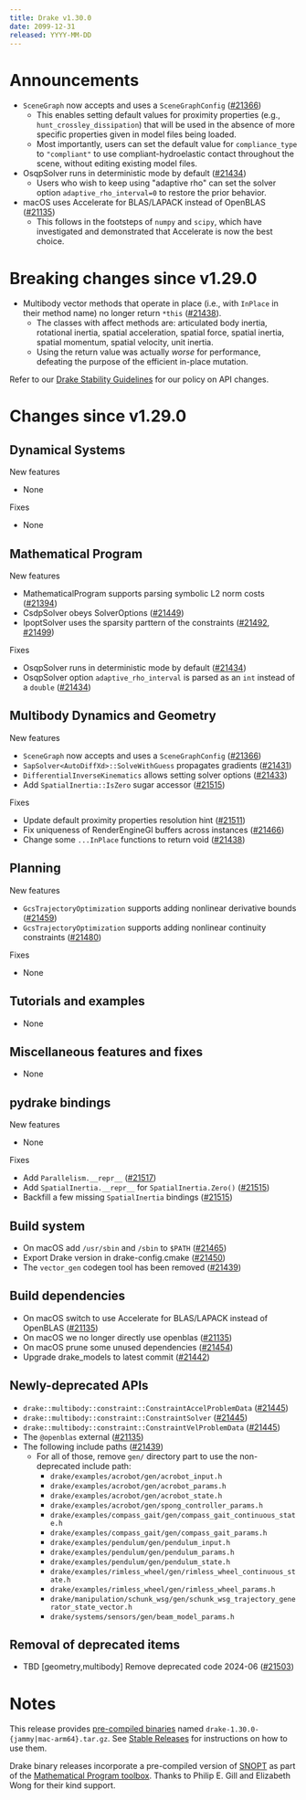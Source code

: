 ```yaml
---
title: Drake v1.30.0
date: 2099-12-31
released: YYYY-MM-DD
---
```


# Announcements

* ``SceneGraph`` now accepts and uses a ``SceneGraphConfig`` ([#21366][_#21366])
  * This enables setting default values for proximity properties (e.g.,
    ``hunt_crossley_dissipation``) that will be used in the absence of more
    specific properties given in model files being loaded.
  * Most importantly, users can set the default value for ``compliance_type``
    to `"compliant"` to use compliant-hydroelastic contact throughout the scene,
    without editing existing model files.
* OsqpSolver runs in deterministic mode by default ([#21434][_#21434])
  * Users who wish to keep using "adaptive rho" can set the solver option
    ``adaptive_rho_interval=0`` to restore the prior behavior.
* macOS uses Accelerate for BLAS/LAPACK instead of OpenBLAS ([#21135][_#21135])
  * This follows in the footsteps of ``numpy`` and ``scipy``, which have
    investigated and demonstrated that Accelerate is now the best choice.

# Breaking changes since v1.29.0

* Multibody vector methods that operate in place (i.e., with ``InPlace`` in
  their method name) no longer return ``*this`` ([#21438][_#21438]).
  * The classes with affect methods are: articulated body inertia, rotational
    inertia, spatial acceleration, spatial force, spatial inertia, spatial
    momentum, spatial velocity, unit inertia.
  * Using the return value was actually *worse* for performance, defeating the
    purpose of the efficient in-place mutation.

Refer to our [Drake Stability Guidelines](/stable.html) for our policy
on API changes.

# Changes since v1.29.0

## Dynamical Systems

<!-- <relnotes for systems go here> -->

New features

* None

Fixes

* None

## Mathematical Program

<!-- <relnotes for solvers go here> -->

New features

* MathematicalProgram supports parsing symbolic L2 norm costs ([#21394][_#21394])
* CsdpSolver obeys SolverOptions ([#21449][_#21449])
* IpoptSolver uses the sparsity parttern of the constraints ([#21492][_#21492], [#21499][_#21499])

Fixes

* OsqpSolver runs in deterministic mode by default ([#21434][_#21434])
* OsqpSolver option ``adaptive_rho_interval`` is parsed as an ``int`` instead of a ``double``  ([#21434][_#21434])

## Multibody Dynamics and Geometry

<!-- <relnotes for geometry,multibody go here> -->

New features

* ``SceneGraph`` now accepts and uses a ``SceneGraphConfig`` ([#21366][_#21366])
* ``SapSolver<AutoDiffXd>::SolveWithGuess`` propagates gradients ([#21431][_#21431])
* ``DifferentialInverseKinematics`` allows setting solver options ([#21433][_#21433])
* Add ``SpatialInertia::IsZero`` sugar accessor ([#21515][_#21515])

Fixes

* Update default proximity properties resolution hint ([#21511][_#21511])
* Fix uniqueness of RenderEngineGl buffers across instances ([#21466][_#21466])
* Change some ``...InPlace`` functions to return void ([#21438][_#21438])

## Planning

<!-- <relnotes for planning go here> -->

New features

* ``GcsTrajectoryOptimization`` supports adding nonlinear derivative bounds ([#21459][_#21459])
* ``GcsTrajectoryOptimization`` supports adding nonlinear continuity constraints ([#21480][_#21480])

Fixes

* None

## Tutorials and examples

<!-- <relnotes for examples,tutorials go here> -->

* None

## Miscellaneous features and fixes

<!-- <relnotes for common,math,lcm,lcmtypes,manipulation,perception,visualization go here> -->

* None

## pydrake bindings

<!-- <relnotes for bindings go here> -->

New features

* None

Fixes

* Add ``Parallelism.__repr__`` ([#21517][_#21517])
* Add ``SpatialInertia.__repr__`` for ``SpatialInertia.Zero()`` ([#21515][_#21515])
* Backfill a few missing ``SpatialInertia`` bindings ([#21515][_#21515])

## Build system

<!-- <relnotes for cmake,doc,setup,third_party,tools go here> -->

* On macOS add ``/usr/sbin`` and ``/sbin`` to ``$PATH`` ([#21465][_#21465])
* Export Drake version in drake-config.cmake ([#21450][_#21450])
* The ``vector_gen`` codegen tool has been removed ([#21439][_#21439])

## Build dependencies

<!-- <relnotes for workspace go here> -->

* On macOS switch to use Accelerate for BLAS/LAPACK instead of OpenBLAS ([#21135][_#21135])
* On macOS we no longer directly use openblas ([#21135][_#21135])
* On macOS prune some unused dependencies ([#21454][_#21454])
* Upgrade drake_models to latest commit ([#21442][_#21442])

## Newly-deprecated APIs

* ``drake::multibody::constraint::ConstraintAccelProblemData`` ([#21445][_#21445])
* ``drake::multibody::constraint::ConstraintSolver`` ([#21445][_#21445])
* ``drake::multibody::constraint::ConstraintVelProblemData`` ([#21445][_#21445])
* The ``@openblas`` external ([#21135][_#21135])
* The following include paths ([#21439][_#21439])
  * For all of those, remove ``gen/`` directory part to use the non-deprecated include path:
    * ``drake/examples/acrobot/gen/acrobot_input.h``
    * ``drake/examples/acrobot/gen/acrobot_params.h``
    * ``drake/examples/acrobot/gen/acrobot_state.h``
    * ``drake/examples/acrobot/gen/spong_controller_params.h``
    * ``drake/examples/compass_gait/gen/compass_gait_continuous_state.h``
    * ``drake/examples/compass_gait/gen/compass_gait_params.h``
    * ``drake/examples/pendulum/gen/pendulum_input.h``
    * ``drake/examples/pendulum/gen/pendulum_params.h``
    * ``drake/examples/pendulum/gen/pendulum_state.h``
    * ``drake/examples/rimless_wheel/gen/rimless_wheel_continuous_state.h``
    * ``drake/examples/rimless_wheel/gen/rimless_wheel_params.h``
    * ``drake/manipulation/schunk_wsg/gen/schunk_wsg_trajectory_generator_state_vector.h``
    * ``drake/systems/sensors/gen/beam_model_params.h``

## Removal of deprecated items

* TBD [geometry,multibody] Remove deprecated code 2024-06 ([#21503][_#21503])

# Notes


This release provides [pre-compiled binaries](https://github.com/RobotLocomotion/drake/releases/tag/v1.30.0) named
``drake-1.30.0-{jammy|mac-arm64}.tar.gz``. See [Stable Releases](/from_binary.html#stable-releases) for instructions on how to use them.

Drake binary releases incorporate a pre-compiled version of [SNOPT](https://ccom.ucsd.edu/~optimizers/solvers/snopt/) as part of the
[Mathematical Program toolbox](https://drake.mit.edu/doxygen_cxx/group__solvers.html). Thanks to
Philip E. Gill and Elizabeth Wong for their kind support.

<!-- <begin issue links> -->
[_#21135]: https://github.com/RobotLocomotion/drake/pull/21135
[_#21366]: https://github.com/RobotLocomotion/drake/pull/21366
[_#21394]: https://github.com/RobotLocomotion/drake/pull/21394
[_#21431]: https://github.com/RobotLocomotion/drake/pull/21431
[_#21433]: https://github.com/RobotLocomotion/drake/pull/21433
[_#21434]: https://github.com/RobotLocomotion/drake/pull/21434
[_#21438]: https://github.com/RobotLocomotion/drake/pull/21438
[_#21439]: https://github.com/RobotLocomotion/drake/pull/21439
[_#21442]: https://github.com/RobotLocomotion/drake/pull/21442
[_#21445]: https://github.com/RobotLocomotion/drake/pull/21445
[_#21449]: https://github.com/RobotLocomotion/drake/pull/21449
[_#21450]: https://github.com/RobotLocomotion/drake/pull/21450
[_#21454]: https://github.com/RobotLocomotion/drake/pull/21454
[_#21459]: https://github.com/RobotLocomotion/drake/pull/21459
[_#21465]: https://github.com/RobotLocomotion/drake/pull/21465
[_#21466]: https://github.com/RobotLocomotion/drake/pull/21466
[_#21480]: https://github.com/RobotLocomotion/drake/pull/21480
[_#21492]: https://github.com/RobotLocomotion/drake/pull/21492
[_#21499]: https://github.com/RobotLocomotion/drake/pull/21499
[_#21503]: https://github.com/RobotLocomotion/drake/pull/21503
[_#21511]: https://github.com/RobotLocomotion/drake/pull/21511
[_#21515]: https://github.com/RobotLocomotion/drake/pull/21515
[_#21517]: https://github.com/RobotLocomotion/drake/pull/21517
<!-- <end issue links> -->

<!--
  Current oldest_commit 11b390d7b5697ea91f330bac57f1d98bb7d565de (exclusive).
  Current newest_commit 20d94b05a03cf0db0bc06dd9293de4e209a56e94 (inclusive).
-->
